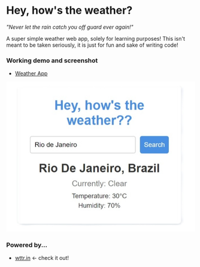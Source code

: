 # Hey, how's the weather?

*"Never let the rain catch you off guard ever again!"*

A super simple weather web app, solely for learning purposes!
This isn't meant to be taken seriously, it is just for fun and sake of writing code!

### Working demo and screenshot

- [Weather App](https://burunokun.github.io/weather_app)

![weather of Rio de Janeiro, Brazil](./demo/weather_app.png)


### Powered by...

- [wttr.in](https://github.com/chubin/wttr.in) <- check it out!

